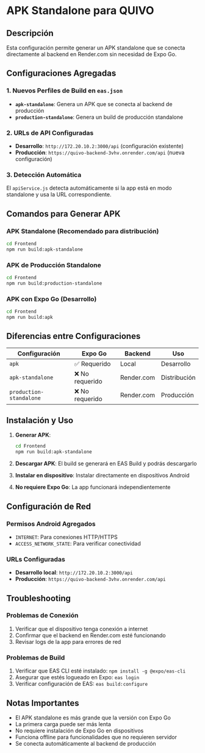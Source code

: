 # APK Standalone para QUIVO

## Descripción

Esta configuración permite generar un APK standalone que se conecta directamente al backend en Render.com sin necesidad de Expo Go.

## Configuraciones Agregadas

### 1. Nuevos Perfiles de Build en `eas.json`

- **`apk-standalone`**: Genera un APK que se conecta al backend de producción
- **`production-standalone`**: Genera un build de producción standalone

### 2. URLs de API Configuradas

- **Desarrollo**: `http://172.20.10.2:3000/api` (configuración existente)
- **Producción**: `https://quivo-backend-3vhv.onrender.com/api` (nueva configuración)

### 3. Detección Automática

El `apiService.js` detecta automáticamente si la app está en modo standalone y usa la URL correspondiente.

## Comandos para Generar APK

### APK Standalone (Recomendado para distribución)
```bash
cd Frontend
npm run build:apk-standalone
```

### APK de Producción Standalone
```bash
cd Frontend
npm run build:production-standalone
```

### APK con Expo Go (Desarrollo)
```bash
cd Frontend
npm run build:apk
```

## Diferencias entre Configuraciones

| Configuración | Expo Go | Backend | Uso |
|---------------|---------|---------|-----|
| `apk` | ✅ Requerido | Local | Desarrollo |
| `apk-standalone` | ❌ No requerido | Render.com | Distribución |
| `production-standalone` | ❌ No requerido | Render.com | Producción |

## Instalación y Uso

1. **Generar APK**:
   ```bash
   cd Frontend
   npm run build:apk-standalone
   ```

2. **Descargar APK**: El build se generará en EAS Build y podrás descargarlo

3. **Instalar en dispositivo**: Instalar directamente en dispositivos Android

4. **No requiere Expo Go**: La app funcionará independientemente

## Configuración de Red

### Permisos Android Agregados
- `INTERNET`: Para conexiones HTTP/HTTPS
- `ACCESS_NETWORK_STATE`: Para verificar conectividad

### URLs Configuradas
- **Desarrollo local**: `http://172.20.10.2:3000/api`
- **Producción**: `https://quivo-backend-3vhv.onrender.com/api`

## Troubleshooting

### Problemas de Conexión
1. Verificar que el dispositivo tenga conexión a internet
2. Confirmar que el backend en Render.com esté funcionando
3. Revisar logs de la app para errores de red

### Problemas de Build
1. Verificar que EAS CLI esté instalado: `npm install -g @expo/eas-cli`
2. Asegurar que estés logueado en Expo: `eas login`
3. Verificar configuración de EAS: `eas build:configure`

## Notas Importantes

- El APK standalone es más grande que la versión con Expo Go
- La primera carga puede ser más lenta
- No requiere instalación de Expo Go en dispositivos
- Funciona offline para funcionalidades que no requieren servidor
- Se conecta automáticamente al backend de producción 